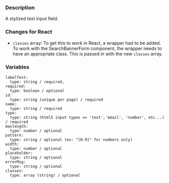 ### Description
A stylized text input field.

### Changes for React
* `classes` array: To get this to work in React, a wrapper had to be added. To work with the SearchBannerForm component, the wrapper needs to have an appropriate class. This is passed in with the new `classes` array.

### Variables
~~~
labelText:
  type: string / required,
required: 
  type: boolean / optional
id: 
  type: string (unique per page) / required
name: 
  type: string / required
type:
  type: string (html5 input types => 'text','email', 'number', etc...) / required
maxlength:
  type: number / optional
pattern:
  type: string / optional (ex: "[0-9]" for numbers only)
width:
  type: number / optional
placeholder:
  type: string / optional
errorMsg:
  type: string / optional
classes:
  type: array (string) / optional
~~~

